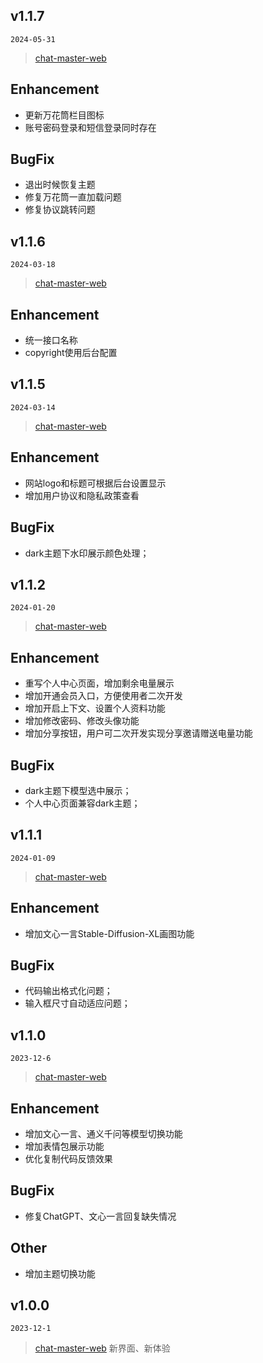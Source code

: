 ## v1.1.7

`2024-05-31`

> [chat-master-web](https://gitee.com/yoli9/chat-master-web)

## Enhancement
- 更新万花筒栏目图标
- 账号密码登录和短信登录同时存在

## BugFix

- 退出时候恢复主题
- 修复万花筒一直加载问题
- 修复协议跳转问题


## v1.1.6

`2024-03-18`

> [chat-master-web](https://gitee.com/yoli9/chat-master-web)

## Enhancement
- 统一接口名称
- copyright使用后台配置


## v1.1.5

`2024-03-14`

> [chat-master-web](https://gitee.com/yoli9/chat-master-web)

## Enhancement
- 网站logo和标题可根据后台设置显示
- 增加用户协议和隐私政策查看

## BugFix
- dark主题下水印展示颜色处理；

## v1.1.2

`2024-01-20`

> [chat-master-web](https://gitee.com/yoli9/chat-master-web)

## Enhancement
- 重写个人中心页面，增加剩余电量展示
- 增加开通会员入口，方便使用者二次开发
- 增加开启上下文、设置个人资料功能
- 增加修改密码、修改头像功能
- 增加分享按钮，用户可二次开发实现分享邀请赠送电量功能

## BugFix
- dark主题下模型选中展示；
- 个人中心页面兼容dark主题；

## v1.1.1

`2024-01-09`

> [chat-master-web](https://gitee.com/yoli9/chat-master-web)

## Enhancement
- 增加文心一言Stable-Diffusion-XL画图功能

## BugFix
- 代码输出格式化问题；
- 输入框尺寸自动适应问题；

## v1.1.0

`2023-12-6`

> [chat-master-web](https://gitee.com/yoli9/chat-master-web)

## Enhancement
- 增加文心一言、通义千问等模型切换功能
- 增加表情包展示功能
- 优化复制代码反馈效果

## BugFix
- 修复ChatGPT、文心一言回复缺失情况

## Other
- 增加主题切换功能


## v1.0.0

`2023-12-1`

> [chat-master-web](https://gitee.com/yoli9/chat-master-web) 新界面、新体验